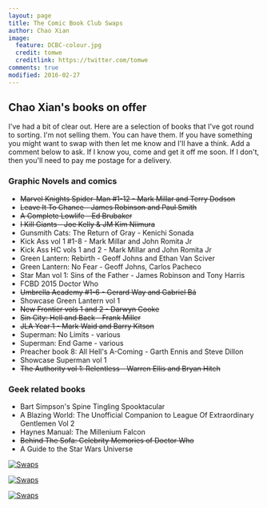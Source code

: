 ```yaml
---
layout: page
title: The Comic Book Club Swaps
author: Chao Xian
image:
  feature: DCBC-colour.jpg
  credit: tomwe
  creditlink: https://twitter.com/tomwe
comments: true
modified: 2016-02-27
---
```


## Chao Xian's books on offer

I've had a bit of clear out. Here are a selection of books that I've got round to sorting. I'm not selling them. You can have them. If you have something you might want to swap with then let me know and I'll have a think. Add a comment below to ask. If I know you, come and get it off me soon. If I don't, then you'll need to pay me postage for a delivery.

### Graphic Novels and comics

* <del>Marvel Knights Spider-Man #1-12 - Mark Millar and Terry Dodson</del>
* <del>Leave It To Chance - James Robinson and Paul Smith</del>
* <del>A Complete Lowlife - Ed Brubaker</del>
* <del>I Kill Giants - Joe Kelly & JM Kim Niimura</del>
* Gunsmith Cats: The Return of Gray - Kenichi Sonada
* Kick Ass vol 1 #1-8 - Mark Millar and John Romita Jr
* Kick Ass HC vols 1 and 2 - Mark Millar and John Romita Jr
* Green Lantern: Rebirth - Geoff Johns and Ethan Van Sciver
* Green Lantern: No Fear - Geoff Johns, Carlos Pacheco
* Star Man vol 1: Sins of the Father - James Robinson and Tony Harris
* FCBD 2015 Doctor Who
* <del>Umbrella Academy #1-6 - Gerard Way and Gabriel Bá</del>
* Showcase Green Lantern vol 1
* <del>New Frontier vols 1 and 2 - Darwyn Cooke</del>
* <del>Sin City: Hell and Back - Frank Miller</del>
* <del>JLA Year 1 - Mark Waid and Barry Kitson</del>
* Superman: No Limits - various
* Superman: End Game - various
* Preacher book 8: All Hell's A-Coming - Garth Ennis and Steve Dillon
* Showcase Superman vol 1
* <del>The Authority vol 1: Relentless - Warren Ellis and Bryan Hitch</del>


### Geek related books

* Bart Simpson's Spine Tingling Spooktacular
* A Blazing World: The Unofficial Companion to League Of Extraordinary Gentlemen Vol 2
* Haynes Manual: The Millenium Falcon
* <del>Behind The Sofa: Celebrity Memories of Doctor Who</del>
* A Guide to the Star Wars Universe

[![Swaps]({{site.url}}/images/swaps/comic-swaps.jpg)]({{site.url}}/images/swaps/comic-swaps.jpg)

[![Swaps]({{site.url}}/images/swaps/comic-swaps2.jpg)]({{site.url}}/images/swaps/comic-swaps2.jpg)

[![Swaps]({{site.url}}/images/swaps/books.jpg)]({{site.url}}/images/swaps/books.jpg)
